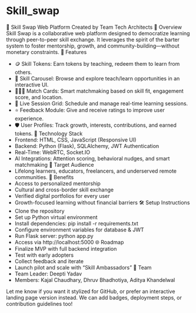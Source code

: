 # Skill_swap
📘 Skill Swap Web Platform
Created by Team Tech Architects
📌 Overview
Skill Swap is a collaborative web platform designed to democratize learning through peer-to-peer skill exchange. It leverages the spirit of the barter system to foster mentorship, growth, and community-building—without monetary constraints.
🚀 Features
- 🪙 Skill Tokens: Earn tokens by teaching, redeem them to learn from others.
- 🎠 Skill Carousel: Browse and explore teach/learn opportunities in an interactive UI.
- 🧑‍🤝‍🧑 Match Cards: Smart matchmaking based on skill fit, engagement score, and location.
- 📅 Live Session Grid: Schedule and manage real-time learning sessions.
- ⭐ Feedback Module: Give and receive ratings to improve user experience.
- 🛡️ User Profiles: Track growth, interests, contributions, and earned tokens.
🧪 Technology Stack
- Frontend: HTML, CSS, JavaScript (Responsive UI)
- Backend: Python (Flask), SQLAlchemy, JWT Authentication
- Real-Time: WebRTC, Socket.IO
- AI Integrations: Attention scoring, behavioral nudges, and smart matchmaking
🎯 Target Audience
- Lifelong learners, educators, freelancers, and underserved remote communities.
🌱 Benefits
- Access to personalized mentorship
- Cultural and cross-border skill exchange
- Verified digital portfolios for every user
- Growth-focused learning without financial barriers
🛠️ Setup Instructions
- Clone the repository
- Set up Python virtual environment
- Install dependencies: pip install -r requirements.txt
- Configure environment variables for database & JWT
- Run Flask server: python app.py
- Access via http://localhost:5000
🌐 Roadmap
- Finalize MVP with full backend integration
- Test with early adopters
- Collect feedback and iterate
- Launch pilot and scale with “Skill Ambassadors”
👥 Team
- Team Leader: Deepti Yadav
- Members: Kajal Chaudhary, Dhruv Bhadhotiya, Aditya Khandelwal

Let me know if you want it stylized for GitHub, or prefer an interactive landing page version instead. We can add badges, deployment steps, or contribution guidelines too!
